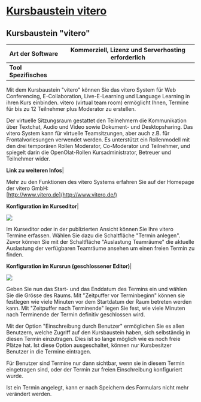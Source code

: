 #  [Kursbaustein vitero](Kursbaustein+vitero.html)

## Kursbaustein "vitero"

 **Art der Software**|  Kommerziell, Lizenz und Serverhosting erforderlich  
---|---  
 **Tool Spezifisches**|

Mit dem Kursbaustein "vitero" können Sie das vitero System für Web
Conferencing, E-Collaboration, Live-E-Learning und Language Learning in ihren
Kurs einbinden. vitero (virtual team room) ermöglicht Ihnen, Termine für bis
zu 12 Teilnehmer plus Moderator zu erstellen.

Der virtuelle Sitzungsraum gestattet den Teilnehmern die Kommunikation über
Textchat, Audio und Video sowie Dokument- und Desktopsharing. Das vitero
System kann für virtuelle Teamsitzungen, aber auch z.B. für Frontalvorlesungen
verwendet werden. Es unterstützt ein Rollenmodell mit den drei temporären
Rollen Moderator, Co-Moderator und Teilnehmer, und spiegelt darin die
OpenOlat-Rollen Kursadministrator, Betreuer und Teilnehmer wider.  
  
 **Link zu weiteren Infos**|

Mehr zu den Funktionen des vitero Systems erfahren Sie auf der Homepage der
vitero GmbH:  
[http://www.vitero.de](http://www.vitero.de/)  
  
 **Konfiguration im Kurseditor**|

![](../../download/attachments/108593226/vitero_Kurseditor.png)

Im Kurseditor oder in der publizierten Ansicht können Sie Ihre vitero Termine
erfassen. Wählen Sie dazu die Schaltfläche "Termin anlegen". Zuvor können Sie
mit der Schaltfläche "Auslastung Teamräume" die aktuelle Auslastung der
verfügbaren Teamräume ansehen um einen freien Termin zu finden.  
  
 **Konfiguration im Kursrun (geschlossener Editor)**|

![](../../download/attachments/108593226/Vitero_Konfiguration.png)

Geben Sie nun das Start- und das Enddatum des Termins ein und wählen Sie die
Grösse des Raums. Mit "Zeitpuffer vor Terminbeginn" können sie festlegen wie
viele Minuten vor dem Startdatum der Raum betreten werden kann. Mit
"Zeitpuffer nach Terminende" legen Sie fest, wie viele Minuten nach Terminende
der Termin definitiv geschlossen wird.

Mit der Option "Einschreibung durch Benutzer" ermöglichen Sie es allen
Benutzern, welche Zugriff auf den Kursbaustein haben, sich selbständig in
diesen Termin einzutragen. Dies ist so lange möglich wie es noch freie Plätze
hat. Ist diese Option ausgeschaltet, können nur Kursbesitzer Benutzer in die
Termine eintragen.

Für Benutzer sind Termine nur dann sichtbar, wenn sie in diesem Termin
eingetragen sind, oder der Termin zur freien Einschreibung konfiguriert wurde.

Ist ein Termin angelegt, kann er nach Speichern des Formulars nicht mehr
verändert werden.  
  
  

  


